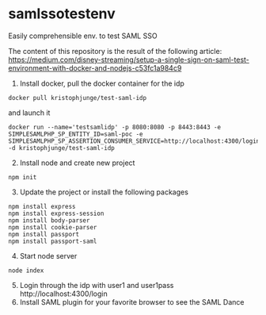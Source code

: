 # samlssotestenv
Easily comprehensible env. to test SAML SSO

The content of this repository is the result of the following article: https://medium.com/disney-streaming/setup-a-single-sign-on-saml-test-environment-with-docker-and-nodejs-c53fc1a984c9

1. Install docker, pull the docker container for the idp
```
docker pull kristophjunge/test-saml-idp
```
and launch it
```
docker run --name='testsamlidp' -p 8080:8080 -p 8443:8443 -e SIMPLESAMLPHP_SP_ENTITY_ID=saml-poc -e SIMPLESAMLPHP_SP_ASSERTION_CONSUMER_SERVICE=http://localhost:4300/login/callback -d kristophjunge/test-saml-idp
```
2. Install node and create new project
```
npm init
```
3. Update the project or install the following packages
```
npm install express
npm install express-session
npm install body-parser
npm install cookie-parser
npm install passport
npm install passport-saml
```
4. Start node server
```
node index
```
5. Login through the idp with user1 and user1pass
http://localhost:4300/login
6. Install SAML plugin for your favorite browser to see the SAML Dance

